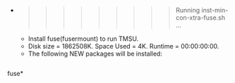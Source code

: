 * >>>>>>>>> Running inst-min-con-xtra-fuse.sh ...
  * Install fuse(fusermount) to run TMSU.
  * Disk size = 1862508K. Space Used = 4K. Runtime = 00:00:00:00.
  * The following NEW packages will be installed:
  ```bash
fuse*
  ```
